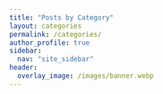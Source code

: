 ```yaml
---
title: "Posts by Category"
layout: categories
permalink: /categories/
author_profile: true
sidebar:
  nav: "site_sidebar"
header:
  overlay_image: /images/banner.webp
---
```

